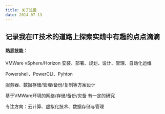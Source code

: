 ```yaml
---
title: 关于这里
date: 2014-07-13
---
```


## 记录我在IT技术的道路上探索实践中有趣的点点滴滴
   
#### 熟悉技能：

VMWare vSphere/Horizon 安装、部署、规划、设计、管理、自动化运维

Powershell、PowerCLI、Pyhton

服务器、数据存储/管理/备份/复制等方案设计

基于VMWare环境的网络/存储/备份/灾备 有一定的研究

专注方向：云计算、虚拟化技术、数据存储与管理



